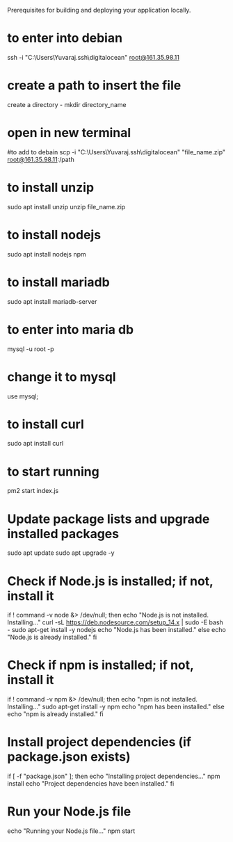 Prerequisites for building and deploying your application locally.

# to enter into debian
ssh -i "C:\Users\Yuvaraj\.ssh\digitalocean" root@161.35.98.11

# create a path to insert the file 
create a directory - mkdir directory_name

# open in new terminal
#to add to debain 
scp -i "C:\Users\Yuvaraj\.ssh\digitalocean" "file_name.zip" root@161.35.98.11:/path

# to install unzip
sudo apt install unzip
unzip file_name.zip

# to install nodejs
sudo apt install nodejs npm

# to install mariadb
sudo apt install mariadb-server

# to enter into maria db
mysql -u root -p

# change it to mysql
use mysql;

# to install curl
sudo apt install curl

# to start running
pm2 start index.js

# Update package lists and upgrade installed packages
sudo apt update
sudo apt upgrade -y

# Check if Node.js is installed; if not, install it
if ! command -v node &> /dev/null; then
    echo "Node.js is not installed. Installing..."
    curl -sL https://deb.nodesource.com/setup_14.x | sudo -E bash -
    sudo apt-get install -y nodejs
    echo "Node.js has been installed."
else
    echo "Node.js is already installed."
fi

# Check if npm is installed; if not, install it
if ! command -v npm &> /dev/null; then
    echo "npm is not installed. Installing..."
    sudo apt-get install -y npm
    echo "npm has been installed."
else
    echo "npm is already installed."
fi


# Install project dependencies (if package.json exists)
if [ -f "package.json" ]; then
    echo "Installing project dependencies..."
    npm install
    echo "Project dependencies have been installed."
fi

# Run your Node.js file
echo "Running your Node.js file..."
npm start
